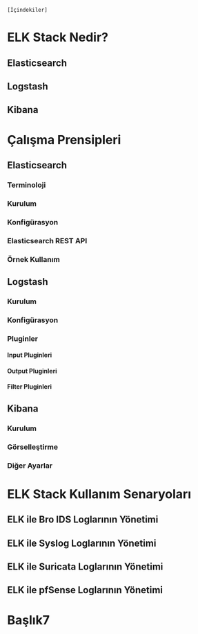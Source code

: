 `[İçindekiler]`
# ELK Stack Nedir?
## Elasticsearch
## Logstash
## Kibana
# Çalışma Prensipleri
## Elasticsearch
### Terminoloji
### Kurulum
### Konfigürasyon
### Elasticsearch REST API
### Örnek Kullanım
## Logstash
### Kurulum
### Konfigürasyon
### Pluginler
#### Input Pluginleri
#### Output Pluginleri
#### Filter Pluginleri
## Kibana
### Kurulum
### Görselleştirme
### Diğer Ayarlar
# ELK Stack Kullanım Senaryoları
## ELK ile Bro IDS Loglarının Yönetimi
## ELK ile Syslog Loglarının Yönetimi
## ELK ile Suricata Loglarının Yönetimi
## ELK ile pfSense Loglarının Yönetimi

# Başlık7
